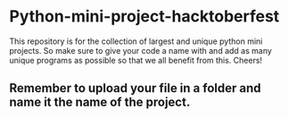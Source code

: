 # Python-mini-project-hacktoberfest


This repository is for the collection of largest and unique python mini projects. So make sure to give your code a name with and add as many unique programs as possible so that we all benefit from this. Cheers!
## Remember to upload your file in a folder and name it the name of the project.
